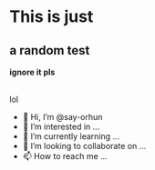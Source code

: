 <h1>This is just</h1>
<h2>a random test</h2>
<b>ignore it pls</b>


<br>lol</br>


- 👋 Hi, I’m @say-orhun
- 👀 I’m interested in ...
- 🌱 I’m currently learning ...
- 💞️ I’m looking to collaborate on ...
- 📫 How to reach me ...

<!---
say-orhun/say-orhun is a ✨ special ✨ repository because its `README.md` (this file) appears on your GitHub profile.
You can click the Preview link to take a look at your changes.
--->

